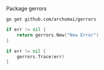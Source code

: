 Package gerrors

`go get github.com/archomai/gerrors`

```go
if err != nil {
	return gerrors.New("New Error")
}
```

```go
if err != nil {
	gerrors.Trace(err)
}
```
